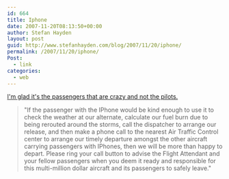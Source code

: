 ```yaml
---
id: 664
title: Iphone
date: 2007-11-20T08:13:50+00:00
author: Stefan Hayden
layout: post
guid: http://www.stefanhayden.com/blog/2007/11/20/iphone/
permalink: /2007/11/20/iphone/
Post:
  - link
categories:
  - web
---
```

<p><a href="http://www.planebuzz.com/2007/11/we_knew_this_was_going_to_happ.html">I'm glad it's the passengers that are crazy and not the pilots.</a></p>
<blockquote><p>"If the passenger with the IPhone would be kind enough to use it to check the weather at our alternate, calculate our fuel burn due to being rerouted around the storms, call the dispatcher to arrange our release, and then make a phone call to the nearest Air Traffic Control center to arrange our timely departure amongst the other aircraft carrying passengers with IPhones, then we will be more than happy to depart. Please ring your call button to advise the Flight Attendant and your fellow passengers when you deem it ready and responsible for this multi-million dollar aircraft and its passengers to safely leave." </p></blockquote>
